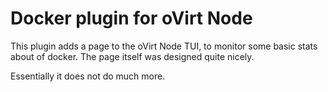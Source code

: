 
Docker plugin for oVirt Node
============================

This plugin adds a page to the oVirt Node TUI, to monitor some basic stats about of docker.
The page itself was designed quite nicely.

Essentially it does not do much more.
